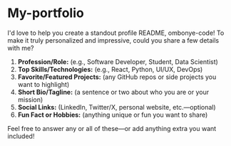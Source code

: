 # My-portfolio
I'd love to help you create a standout profile README, ombonye-code! To make it truly personalized and impressive, could you share a few details with me?

1. **Profession/Role:** (e.g., Software Developer, Student, Data Scientist)
2. **Top Skills/Technologies:** (e.g., React, Python, UI/UX, DevOps)
3. **Favorite/Featured Projects:** (any GitHub repos or side projects you want to highlight)
4. **Short Bio/Tagline:** (a sentence or two about who you are or your mission)
5. **Social Links:** (LinkedIn, Twitter/X, personal website, etc.—optional)
6. **Fun Fact or Hobbies:** (anything unique or fun you want to share)

Feel free to answer any or all of these—or add anything extra you want included!
